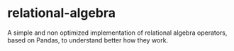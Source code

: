 # relational-algebra
A simple and non optimized implementation of relational algebra operators, based on Pandas, to understand better how they work.
